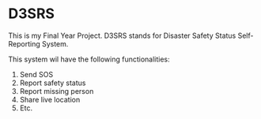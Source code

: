 # D3SRS
This is my Final Year Project. D3SRS stands for Disaster Safety Status Self-Reporting System.

This system wil have the following functionalities:
1. Send SOS
2. Report safety status
3. Report missing person
4. Share live location
5. Etc.
